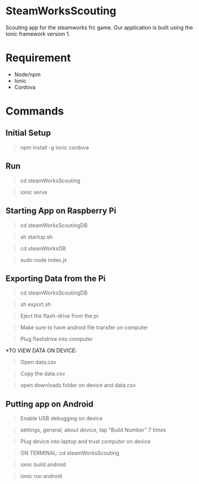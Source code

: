 # SteamWorksScouting
Scouting app for the steamworks frc game. Our application is built using the Ionic framework version 1.

# Requirement 
* Node/npm
* Ionic
* Cordova

# Commands
## Initial Setup
> npm install -g ionic cordova

## Run
> cd steamWorksScouting

> ionic serve

## Starting App on Raspberry Pi
> cd steamWorksScoutingDB

> sh startup.sh

>cd steamWorksDB

> sudo node index.js

## Exporting Data from the Pi
> cd steamWorksScoutingDB

> sh export.sh

> Eject the flash-drive from the pi

> Make sure to have android file transfer on computer

> Plug flashdrive into computer 

*TO VIEW DATA ON DEVICE:

> Open data.csv

> Copy the data.csv

> open downloads folder on device and data.csv

## Putting app on Android
> Enable USB debugging on device

> settings, general, about device, tap "Build Number" 7 times

> Plug device into laptop and trust computer on device

> ON TERMINAL:
> cd steamWorksScouting

> ionic build android

> ionic run android